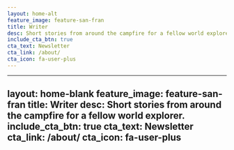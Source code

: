 ```yaml
---
layout: home-alt
feature_image: feature-san-fran
title: Writer
desc: Short stories from around the campfire for a fellow world explorer.
include_cta_btn: true
cta_text: Newsletter
cta_link: /about/
cta_icon: fa-user-plus
---
```



---
layout: home-blank
feature_image: feature-san-fran
title: Writer
desc: Short stories from around the campfire for a fellow world explorer.
include_cta_btn: true
cta_text: Newsletter
cta_link: /about/
cta_icon: fa-user-plus
---